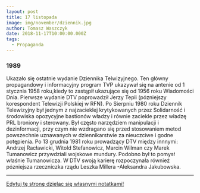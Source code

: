 ```yaml
---
layout: post
title: 17 listopada
image: img/november/dziennik.jpg
author: Tomasz Waszczyk
date: 2018-11-17T10:00:00.000Z
tags:
  - Propaganda
---
```


### 1989

Ukazało się ostatnie wydanie Dziennika Telwizyjnego.
Ten główny propagandowy i informacyjny program TVP ukazywał się na antenie od 1 stycznia 1958 roku,kiedy to zastąpił ukazujące się od 1956 roku Wiadomości Dnia. Pierwsze wydanie DTV poprowadził Jerzy Tepli (pózniejszy korespondent Telewizji Polskiej w RFN).
Po Sierpniu 1980 roku Dziennik Telewizyjny był jednym z najzacieklej krytykowanych przez Solidarność i środowiska opozycyjne bastionów władzy i równie zaciekle przez władzę PRL broniony i sterowany. Był często narzędziem manipulacji i dezinformacji, przy czym nie wzdragano się przed stosowaniem metod powszechnie uznawanych w dziennikarstwie za nieuczciwe i godne potępienia.
Po 13 grudnia 1981 roku prowadzący DTV między innnymi: Andrzej Racławicki, Witold Stefanowicz, Marcin Wilman czy Marek Tumanowicz przywdziali wojskowe mundury. Podobno był to pomysł właśnie Tumanowicza. W DTV swoją karierę rozpoczynała również pózniejsza rzeczniczka rządu Leszka Millera -Aleksandra Jakubowska.

---

<a href="https://github.com/TomaszWaszczyk/historia.waszczyk.com/edit/master/src/content/november-17.md" target="_blank">Edytuj tę stronę dzieląc się własnymi notatkami!</a>
